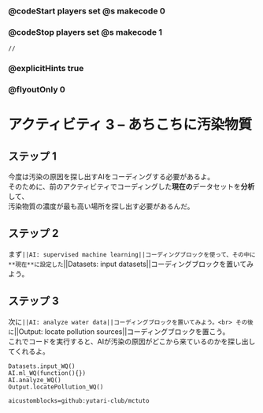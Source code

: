 ### @codeStart players set @s makecode 0
### @codeStop players set @s makecode 1

```template
//
```

### @explicitHints true
### @flyoutOnly 0

# アクティビティ 3 – あちこちに汚染物質

## ステップ 1
今度は汚染の原因を探し出すAIをコーディングする必要があるよ。<br>
そのために、前のアクティビティでコーディングした**現在の**データセットを**分析**して、<br>
汚染物質の濃度が最も高い場所を探し出す必要があるんだ。

## ステップ 2
まず`||AI: supervised machine learning||コーディングブロックを使って、その中に**現在**に設定した`||Datasets: input datasets||コーディングブロックを置いてみよう。

## ステップ 3
次に`||AI: analyze water data||コーディングブロックを置いてみよう。<br>
その後に`||Output: locate pollution sources||コーディングブロックを置こう。<br>
これでコードを実行すると、AIが汚染の原因がどこから来ているのかを探し出してくれるよ。


```ghost
Datasets.input_WQ()
AI.ml_WQ(function(){})
AI.analyze_WQ()
Output.locatePollution_WQ()
```

```package
aicustomblocks=github:yutari-club/mctuto
```